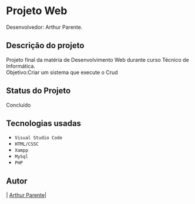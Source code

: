 # Projeto Web

Desenvolvedor: Arthur Parente.

## Descrição do projeto

Projeto final da matéria de Desenvolvimento Web durante curso Técnico de Informática. <br>
Objetivo:Criar um sistema que execute o Crud

## Status do Projeto

Concluído

## Tecnologias usadas

- `Visual Studio Code`
- `HTML/CSSC`
- `Xampp`
- `MySql`
- `PHP`

## Autor

| [Arthur Parente</sub>](https://github.com/arthurparente26)|
